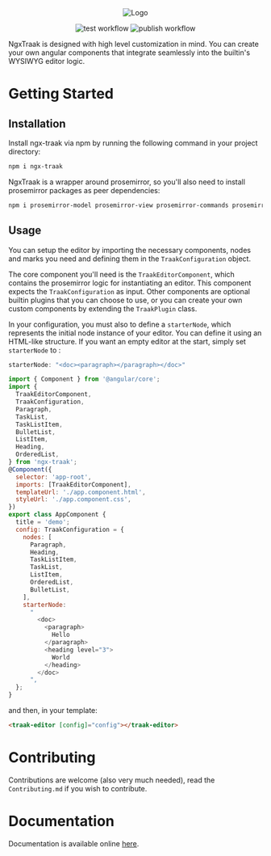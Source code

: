 <div align="center">
  <img src="https://github.com/user-attachments/assets/a27c4ff0-8c91-4fec-b454-4ed61bea637f" alt="Logo">  
   
![test workflow](https://github.com/mouhamadalmounayar/ngx-traak/actions/workflows/test.yaml/badge.svg)
![publish workflow](https://github.com/mouhamadalmounayar/ngx-traak/actions/workflows/publish.yaml/badge.svg)
</div>

NgxTraak is designed with high level customization in mind. You can create your own angular components that integrate seamlessly into the builtin's WYSIWYG editor logic. 

# Getting Started
## Installation
Install ngx-traak via npm by running the following command in your project directory:
```bash
npm i ngx-traak
```
NgxTraak is a wrapper around prosemirror, so you'll also need to install prosemirror packages as peer dependencies: 
```bash 
npm i prosemirror-model prosemirror-view prosemirror-commands prosemirror-state prosemirror-inputrules prosemirror-schema-list prosemirror-keymap
```
## Usage
You can setup the editor by importing the necessary components, nodes and marks you need and defining them in the `TraakConfiguration` object. 

The core component you'll need is the `TraakEditorComponent`, which contains the prosemirror logic for instantiating an editor. This component expects the `TraakConfiguration` as input. Other components are optional builtin plugins that you can choose to use, or you can create your own custom components by extending the `TraakPlugin` class.

In your configuration, you must also to define a `starterNode`, which represents the initial node instance of your editor. You can define it using an HTML-like structure. If you want an empty editor at the start, simply set `starterNode` to : 
```js
starterNode: "<doc><paragraph></paragraph></doc>"
```
```js
import { Component } from '@angular/core';
import {
  TraakEditorComponent,
  TraakConfiguration,
  Paragraph,
  TaskList,
  TaskListItem,
  BulletList,
  ListItem,
  Heading,
  OrderedList,
} from 'ngx-traak';
@Component({
  selector: 'app-root',
  imports: [TraakEditorComponent],
  templateUrl: './app.component.html',
  styleUrl: './app.component.css',
})
export class AppComponent {
  title = 'demo';
  config: TraakConfiguration = {
    nodes: [
      Paragraph,
      Heading,
      TaskListItem,
      TaskList,
      ListItem,
      OrderedList,
      BulletList,
    ],
    starterNode:
      "
        <doc>
          <paragraph>
            Hello 
          </paragraph>
          <heading level="3">
            World
          </heading>
        </doc>
      ",
  };
}

```
and then, in your template: 
```html
<traak-editor [config]="config"></traak-editor>
```
   
# Contributing
Contributions are welcome (also very much needed), read the `Contributing.md` if you wish to contribute.

# Documentation
Documentation is available online [here](https://mouhamad-al-mounayar.gitbook.io/traak/). 
